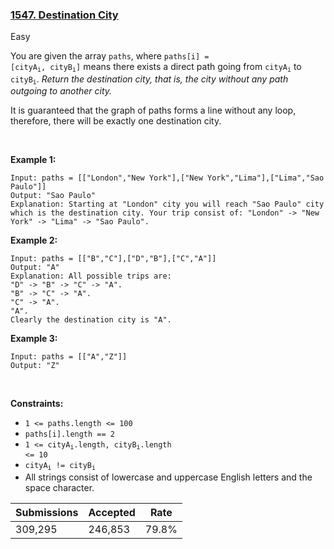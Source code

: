 ### [1547. Destination City](https://leetcode.com/problems/destination-city/description/?envType=daily-question&envId=2023-12-15)

Easy

You are given the array `` paths ``, where <code>paths[i] = [cityA<sub>i</sub>, cityB<sub>i</sub>]</code> means there exists a direct path going from <code>cityA<sub>i</sub></code> to <code>cityB<sub>i</sub></code>. _Return the destination city, that is, the city without any path outgoing to another city._

It is guaranteed that the graph of paths forms a line without any loop, therefore, there will be exactly one destination city.

 

<strong class="example">Example 1:</strong>

```
Input: paths = [["London","New York"],["New York","Lima"],["Lima","Sao Paulo"]]
Output: "Sao Paulo" 
Explanation: Starting at "London" city you will reach "Sao Paulo" city which is the destination city. Your trip consist of: "London" -> "New York" -> "Lima" -> "Sao Paulo".
```

<strong class="example">Example 2:</strong>

```
Input: paths = [["B","C"],["D","B"],["C","A"]]
Output: "A"
Explanation: All possible trips are: 
"D" -> "B" -> "C" -> "A". 
"B" -> "C" -> "A". 
"C" -> "A". 
"A". 
Clearly the destination city is "A".
```

<strong class="example">Example 3:</strong>

```
Input: paths = [["A","Z"]]
Output: "Z"
```

 

__Constraints:__

*   `` 1 <= paths.length <= 100 ``
*   `` paths[i].length == 2 ``
*   <code>1 <= cityA<sub>i</sub>.length, cityB<sub>i</sub>.length <= 10</code>
*   <code>cityA<sub>i</sub> != cityB<sub>i</sub></code>
*   All strings consist of lowercase and uppercase English letters and the space character.

| Submissions    | Accepted     | Rate   |
| -------------- | ------------ | ------ |
| 309,295 | 246,853 | 79.8% |